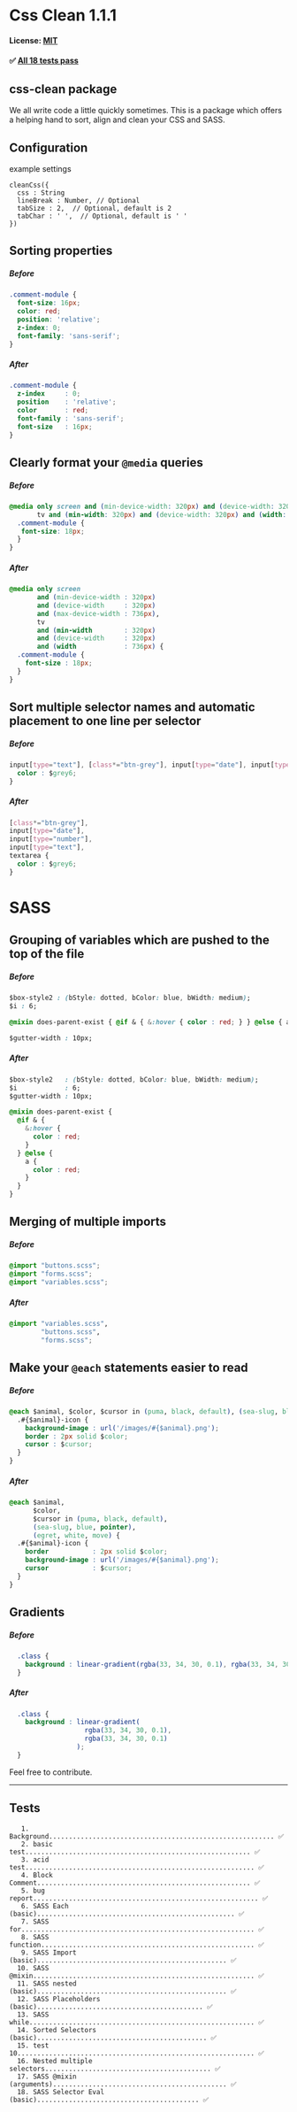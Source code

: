 # Css Clean 1.1.1
#### License: [MIT](https://opensource.org/licenses/MIT)

#### ✅ [All 18 tests pass](#tests)
##  css-clean package


We all write code a little quickly sometimes. This is a package which offers a helping hand to sort, align and clean your CSS and SASS.

## Configuration

example settings
```
cleanCss({
  css : String
  lineBreak : Number, // Optional
  tabSize : 2,  // Optional, default is 2
  tabChar : ' ',  // Optional, default is ' '
})
```

## Sorting properties

##### Before

```css
.comment-module {
  font-size: 16px;
  color: red;
  position: 'relative';
  z-index: 0;
  font-family: 'sans-serif';
}
```

##### After

```css
.comment-module {
  z-index     : 0;
  position    : 'relative';
  color       : red;
  font-family : 'sans-serif';
  font-size   : 16px;
}
```

## Clearly format your `@media` queries

##### Before

```css
@media only screen and (min-device-width: 320px) and (device-width: 320px) and (max-device-width: 736px),
       tv and (min-width: 320px) and (device-width: 320px) and (width: 736px) {
  .comment-module {
   font-size: 18px;
  }
}
```

##### After
```css
@media only screen
       and (min-device-width : 320px)
       and (device-width     : 320px)
       and (max-device-width : 736px),
       tv
       and (min-width        : 320px)
       and (device-width     : 320px)
       and (width            : 736px) {
  .comment-module {
    font-size : 18px;
  }
}
```

## Sort multiple selector names and automatic placement to one line per selector

##### Before

```css
input[type="text"], [class*="btn-grey"], input[type="date"], input[type="number"], textarea {
  color : $grey6;
}
```

##### After
```css
[class*="btn-grey"],
input[type="date"],
input[type="number"],
input[type="text"],
textarea {
  color : $grey6;
}
```

# SASS

## Grouping of variables which are pushed to the top of the file

##### Before

```css
$box-style2 : (bStyle: dotted, bColor: blue, bWidth: medium);
$i : 6;

@mixin does-parent-exist { @if & { &:hover { color : red; } } @else { a { color : red; } } }

$gutter-width : 10px;
```

##### After

```css
$box-style2   : (bStyle: dotted, bColor: blue, bWidth: medium);
$i            : 6;
$gutter-width : 10px;

@mixin does-parent-exist {
  @if & {
    &:hover {
      color : red;
    }
  } @else {
    a {
      color : red;
    }
  }
}
```

## Merging of multiple imports

##### Before

```css
@import "buttons.scss";
@import "forms.scss";
@import "variables.scss";
```

##### After

```css
@import "variables.scss",
        "buttons.scss",
        "forms.scss";
```

## Make your `@each` statements easier to read

##### Before

```css
@each $animal, $color, $cursor in (puma, black, default), (sea-slug, blue, pointer), (egret, white, move) {
  .#{$animal}-icon {
    background-image : url('/images/#{$animal}.png');
    border : 2px solid $color;
    cursor : $cursor;
  }
}
```

##### After

```css
@each $animal,
      $color,
      $cursor in (puma, black, default),
      (sea-slug, blue, pointer),
      (egret, white, move) {
  .#{$animal}-icon {
    border           : 2px solid $color;
    background-image : url('/images/#{$animal}.png');
    cursor           : $cursor;
  }
}
```

## Gradients

##### Before

```css
  .class {
    background : linear-gradient(rgba(33, 34, 30, 0.1), rgba(33, 34, 30, 0.1));
  }
```

##### After

```css
  .class {
    background : linear-gradient(
                   rgba(33, 34, 30, 0.1),
                   rgba(33, 34, 30, 0.1)
                 );
  }
```

Feel free to contribute.


***

## Tests

```
   1. Background......................................................... ✅
   2. basic test......................................................... ✅
   3. acid test.......................................................... ✅
   4. Block Comment...................................................... ✅
   5. bug report......................................................... ✅
   6. SASS Each (basic).................................................. ✅
   7. SASS for........................................................... ✅
   8. SASS function...................................................... ✅
   9. SASS Import (basic)................................................ ✅
  10. SASS @mixin........................................................ ✅
  11. SASS nested (basic)................................................ ✅
  12. SASS Placeholders (basic).......................................... ✅
  13. SASS while......................................................... ✅
  14. Sorted Selectors (basic)........................................... ✅
  15. test 10............................................................ ✅
  16. Nested multiple selectors.......................................... ✅
  17. SASS @mixin (arguments)............................................ ✅
  18. SASS Selector Eval (basic)......................................... ✅
```

